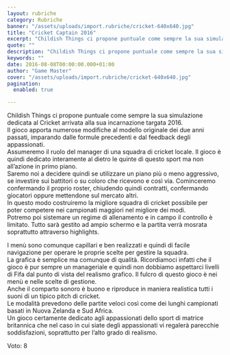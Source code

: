 ```yaml
---
layout: rubriche
category: Rubriche
banner: "/assets/uploads/import.rubriche/cricket-640x640.jpg"
title: "Cricket Captain 2016"
excerpt: "Childish Things ci propone puntuale come sempre la sua simulazione dedicata al Cricket arrivata alla sua incarnazione targata 2016. Il gioco apporta numerose modifiche al modello originale dei due anni passati, imparando dalle formule precedenti e dal feedback degli appassionati. Assumeremo il ruolo del manager di una squadra di cricket locale. Il gioco è quindi [&hellip"
quote: ""
description: "Childish Things ci propone puntuale come sempre la sua simulazione dedicata al Cricket arrivata alla sua incarnazione targata 2016. Il gioco apporta numerose modifiche al modello originale dei due anni passati, imparando dalle formule precedenti e dal feedback degli appassionati. Assumeremo il ruolo del manager di una squadra di cricket locale. Il gioco è quindi [&hellip"
keywords: ""
date: 2016-08-08T00:00:00.000+01:00
author: "Game Master"
cover: "/assets/uploads/import.rubriche/cricket-640x640.jpg"
pagination:
  enabled: true

---
```


  
Childish Things ci propone puntuale come sempre la sua simulazione dedicata al Cricket arrivata alla sua incarnazione targata 2016.  
Il gioco apporta numerose modifiche al modello originale dei due anni passati, imparando dalle formule precedenti e dal feedback degli appassionati.  
Assumeremo il ruolo del manager di una squadra di cricket locale. Il gioco è quindi dedicato interamente al dietro le quinte di questo sport ma non all’azione in primo piano.  
Saremo noi a decidere quindi se utilizzare un piano più o meno aggressivo, se investire sui battitori o su coloro che ricevono e così via. Cominceremo confermando il proprio roster, chiudendo quindi contratti, confermando giocatori oppure mettendone sul mercato altri.  
In questo modo costruiremo la migliore squadra di cricket possibile per poter competere nei campionati maggiori nel migliore dei modi.  
Potremo poi sistemare un regime di allenamento e in campo il controllo è limitato. Tutto sarà gestito ad ampio schermo e la partita verrà mosrata soprattutto attraverso highlights.

I menù sono comunque capillari e ben realizzati e quindi di facile navigazione per operare le proprie scelte per gestire la squadra.  
La grafica è semplice ma comunque di qualità. Ricordiamoci infatti che il gioco è pur sempre un manageriale e quindi non dobbiamo aspettarci livelli di Fifa dal punto di vista del realismo grafico. Il fulcro di questo gioco è nei menù e nelle scelte di gestione.  
Anche il comparto sonoro è buono e riproduce in maniera realistica tutti i suoni di un tipico pitch di cricket.  
Le modalità prevedono delle partite veloci così come dei lunghi campionati basati in Nuova Zelanda e Sud Africa.  
Un gioco certamente dedicato agli appassionati dello sport di matrice britannica che nel caso in cui siate degli appassionati vi regalerà parecchie soddisfazioni, soprattutto per l’alto grado di realismo.

Voto: 8